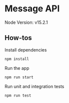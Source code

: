 # Message API

Node Version: v15.2.1

## How-tos

Install dependencies

```
npm install
```

Run the app
```
npm run start
```

Run unit and integration tests
```
npm run test
```
